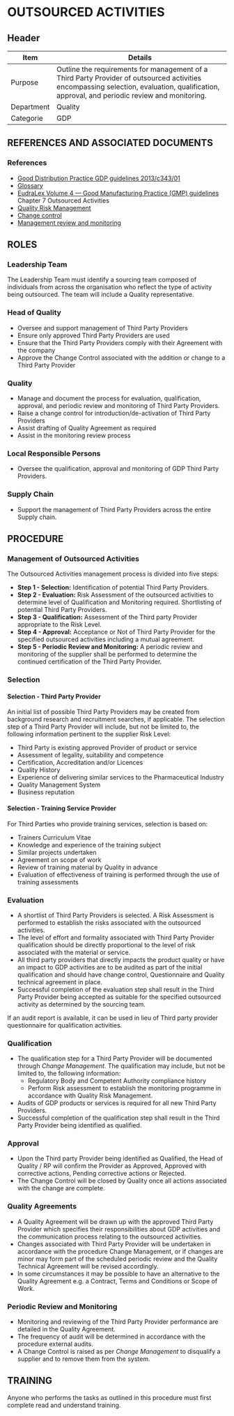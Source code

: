 # OUTSOURCED ACTIVITIES

## Header


|Item          |Details                                                                                                                 
|--------------|-----------| 
|Purpose       |Outline the requirements for management of a Third Party Provider of outsourced activities encompassing selection, evaluation, qualification, approval, and periodic review and monitoring.                                                                 
|Department    |Quality                                                                                                                 
|Categorie     |GDP                                                                                                                     

## REFERENCES AND ASSOCIATED DOCUMENTS

### References

* [Good Distribution Practice GDP guidelines 2013/c343/01][GDP Guidelines]
* [Glossary][QEAIC]
* [EudraLex Volume 4 — Good Manufacturing Practice (GMP) guidelines][GMP Guidelines] Chapter 7 Outsourced Activities
* [Quality Risk Management][LBHIY]
* [Change control][UYNEF]
* [Management review and monitoring][OZCFN]

## ROLES

### Leadership Team
The Leadership Team must identify a sourcing team composed of individuals from across the organisation who reflect the type of activity being outsourced. The team will include a Quality representative.

### Head of Quality
* Oversee and support management of Third Party Providers
* Ensure only approved Third Party Providers are used
* Ensure that the Third Party Providers comply with their Agreement with the company
* Approve the Change Control associated with the addition or change to a Third Party Provider

### Quality
* Manage and document the process for evaluation, qualification, approval, and periodic review and monitoring of Third Party Providers.
* Raise a change control for introduction/de-activation of Third Party Providers
* Assist drafting of Quality Agreement as required
* Assist in the monitoring review process

### Local Responsible Persons
* Oversee the qualification, approval and monitoring of GDP Third Party Providers.

### Supply Chain
* Support the management of Third Party Providers across the entire Supply chain.

## PROCEDURE

### Management of Outsourced Activities

The Outsourced Activities management process is divided into five steps:

* **Step 1 - Selection:** Identification of potential Third Party Providers.
* **Step 2 - Evaluation:** Risk Assessment of the outsourced activities to determine level of Qualification and Monitoring required. Shortlisting of potential Third Party Providers.
* **Step 3 - Qualification:** Assessment of the Third party Provider appropriate to the Risk Level.
* **Step 4 - Approval:** Acceptance or Not of Third Party Provider for the specified outsourced activities including a mutual agreement.
* **Step 5 - Periodic Review and Monitoring:** A periodic review and monitoring of the supplier shall be performed to determine the continued certification of the Third Party Provider.

### Selection

#### Selection - Third Party Provider
An initial list of possible Third Party Providers may be created from background research and recruitment searches, if applicable.
The selection step of a Third Party Provider will include, but not be limited to, the following information pertinent to the supplier Risk Level:
* Third Party is existing approved Provider of product or service
* Assessment of legality, suitability and competence
* Certification, Accreditation and/or Licences
* Quality History
* Experience of delivering similar services to the Pharmaceutical Industry
* Quality Management System
* Business reputation

#### Selection - Training Service Provider
For Third Parties who provide training services, selection is based on:
* Trainers Curriculum Vitae
* Knowledge and experience of the training subject
* Similar projects undertaken
* Agreement on scope of work
* Review of training material by Quality in advance
* Evaluation of effectiveness of training is performed through the use of training assessments

### Evaluation
* A shortlist of Third Party Providers is selected. A Risk Assessment is performed to establish the risks associated with the outsourced activities. 
* The level of effort and formality associated with Third Party Provider qualification should be directly proportional to the level of risk associated with the material or service. 
* All third party providers that directly impacts the product quality or have an impact to GDP activities are to be audited as part of the initial qualification and should have change control, Questionnaire and Quality technical agreement in place. 
* Successful completion of the evaluation step shall result in the Third Party Provider being accepted as suitable for the specified outsourced activity as determined by the sourcing team.

If an audit report is available, it can be used in lieu of Third party provider questionnaire for qualification activities.

### Qualification
* The qualification step for a Third Party Provider will be documented through *Change Management*. The qualification may include, but not be limited to, the following information:
  * Regulatory Body and Competent Authority compliance history
  * Perform Risk assessment to establish the monitoring programme in accordance with Quality Risk Management. 
* Audits of GDP products or services is required for all new Third Party Providers. 
* Successful completion of the qualification step shall result in the Third Party Provider being identified as qualified.

### Approval
* Upon the Third party Provider being identified as Qualified, the Head of Quality / RP will confirm the Provider as Approved, Approved with corrective actions, Pending corrective actions or Rejected. 
* The Change Control will be closed by Quality once all actions associated with the change are complete.

### Quality Agreements
* A Quality Agreement will be drawn up with the approved Third Party Provider which specifies their responsibilities about GDP activities and the communication process relating to the outsourced activities. 
* Changes associated with Third Party Provider will be undertaken in accordance with the procedure Change Management, or if changes are minor may form part of the scheduled periodic review and the Quality Technical Agreement will be revised accordingly.
* In some circumstances it may be possible to have an alternative to the Quality Agreement e.g. a Contract, Terms and Conditions or Scope of Work.

### Periodic Review and Monitoring
* Monitoring and reviewing of the Third Party Provider performance are detailed in the Quality Agreement.
* The frequency of audit will be determined in accordance with the procedure external audits.
* A Change Control is raised as per *Change Management* to disqualify a supplier and to remove them from the system.

## TRAINING 
Anyone who performs the tasks as outlined in this procedure must first complete read and understand training.


[GMP Guidelines]: https://ec.europa.eu/health/documents/eudralex/vol-4_en]
[GDP Guidelines]: https://eur-lex.europa.eu/LexUriServ/LexUriServ.do?uri=OJ:C:2013:343:0001:0014:EN:PDF
[AMXWS]: /procedures/Procedure_GDP_AMXWS_Management_of_Standard_Operating_Procedures.md
[XIDEX]: /procedures/Procedure_GDP_XIDEX_Responsible_Person.md
[BWRPX]: /procedures/Procedure_GDP_BWRPX_Documentation_Control.md
[XCEUG]: /procedures/Procedure_GDP_XCEUG_Deviations.md
[UYNEF]: /procedures/Procedure_GDP_UYNEF_Change_control.md
[OZCFN]: /procedures/Procedure_GDP_OZCFN_Management_review_and_monitoring.md
[LBHIY]: /procedures/Procedure_GDP_LBHIY_Quality_Risk_Management.md
[ZWJPR]: /procedures/Procedure_GDP_ZWJPR_Training.md
[VQICE]: /procedures/Procedure_GDP_VQICE_Receipt_of_medicinal_products.md
[AGTXC]: /procedures/Procedure_GDP_AGTXC_Establishing_the_authority_of_suppliers_to_supply_medicinal_products.md
[ZIWKI]: /procedures/Procedure_GDP_ZIWKI_Customer_complaints.md
[VOZWP]: /procedures/Procedure_GDP_VOZWP_Recall_procedure.md
[HBQIN]: /procedures/Procedure_GDP_HBQIN_Outsourced_activities.md
[GMQHI]: /procedures/Procedure_GDP_GMQHI_Self-inspections.md
[VTOMR]: /procedures/Procedure_GDP_VTOMR_Falsified_Medicinal_Products.md
[BMAXZ]: /procedures/Procedure_GDP_BMAXZ_Medicinal_Product_Returns.md
[YUISV]: /procedures/Procedure_GDP_YUISV_CAPA.md
[QEAIC]: /procedures/Document_QEAIC_Glossary.md
[GGNHM]: /procedures/Procedure_GDP_GGNHM_Reporting_of_Adverse_Events.md

